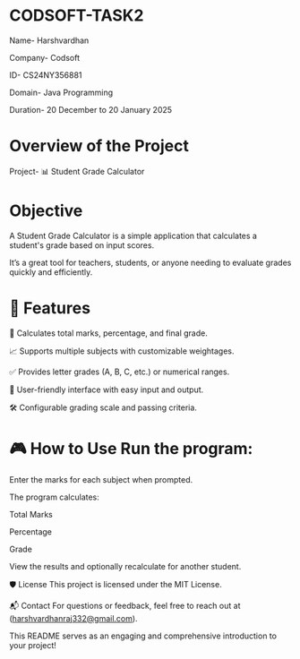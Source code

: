 # CODSOFT-TASK2
Name- Harshvardhan

Company- Codsoft

ID- CS24NY356881

Domain- Java Programming

Duration- 20 December to 20 January 2025

# Overview of the Project

Project- 📊 Student Grade Calculator

# Objective

A Student Grade Calculator is a simple application that calculates a student's grade based on input scores.

It’s a great tool for teachers, students, or anyone needing to evaluate grades quickly and efficiently.

# 🚀 Features
🧮 Calculates total marks, percentage, and final grade.

📈 Supports multiple subjects with customizable weightages.

✅ Provides letter grades (A, B, C, etc.) or numerical ranges.

🔁 User-friendly interface with easy input and output.

🛠️ Configurable grading scale and passing criteria.

# 🎮 How to Use Run the program:
Enter the marks for each subject when prompted.

The program calculates:

Total Marks

Percentage

Grade

View the results and optionally recalculate for another student.

🛡️ License
This project is licensed under the MIT License.

📬 Contact
For questions or feedback, feel free to reach out at (harshvardhanraj332@gmail.com).

This README serves as an engaging and comprehensive introduction to your project!
